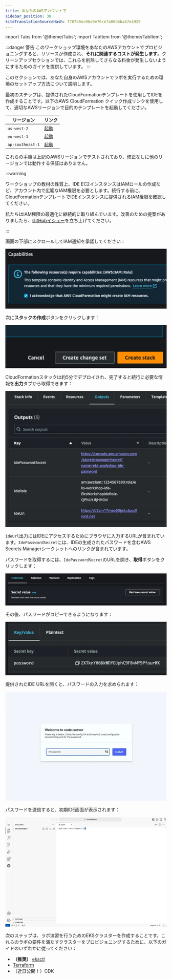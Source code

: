 ```yaml
---
title: あなたのAWSアカウントで
sidebar_position: 30
kiteTranslationSourceHash: f707b8ec06e9e70ce7a06b6ba47e4929
---
```


import Tabs from '@theme/Tabs';
import TabItem from '@theme/TabItem';

:::danger 警告
このワークショップ環境をあなたのAWSアカウントでプロビジョニングすると、リソースが作成され、**それに関連するコストが発生します**。クリーンアップセクションでは、これらを削除してさらなる料金が発生しないようにするためのガイドを提供しています。
:::

このセクションでは、あなた自身のAWSアカウントでラボを実行するための環境のセットアップ方法について説明します。

最初のステップは、提供されたCloudFormationテンプレートを使用してIDEを作成することです。以下のAWS CloudFormation クイック作成リンクを使用して、適切なAWSリージョンで目的のテンプレートを起動してください。

| リージョン       | リンク                                                                                                                                                                                                                                                                                                                              |
| ---------------- | --------------------------------------------------------------------------------------------------------------------------------------------------------------------------------------------------------------------------------------------------------------------------------------------------------------------------------- |
| `us-west-2`      | [起動](https://us-west-2.console.aws.amazon.com/cloudformation/home#/stacks/quickcreate?templateUrl=https://ws-assets-prod-iad-r-pdx-f3b3f9f1a7d6a3d0.s3.us-west-2.amazonaws.com/39146514-f6d5-41cb-86ef-359f9d2f7265/eks-workshop-vscode-cfn.yaml&stackName=eks-workshop-ide&param_RepositoryRef=VAR::MANIFESTS_REF)           |
| `eu-west-1`      | [起動](https://eu-west-1.console.aws.amazon.com/cloudformation/home#/stacks/quickcreate?templateUrl=https://ws-assets-prod-iad-r-dub-85e3be25bd827406.s3.eu-west-1.amazonaws.com/39146514-f6d5-41cb-86ef-359f9d2f7265/eks-workshop-vscode-cfn.yaml&stackName=eks-workshop-ide&param_RepositoryRef=VAR::MANIFESTS_REF)           |
| `ap-southeast-1` | [起動](https://ap-southeast-1.console.aws.amazon.com/cloudformation/home#/stacks/quickcreate?templateUrl=https://ws-assets-prod-iad-r-sin-694a125e41645312.s3.ap-southeast-1.amazonaws.com/39146514-f6d5-41cb-86ef-359f9d2f7265/eks-workshop-vscode-cfn.yaml&stackName=eks-workshop-ide&param_RepositoryRef=VAR::MANIFESTS_REF) |

これらの手順は上記のAWSリージョンでテストされており、修正なしに他のリージョンでは動作する保証はありません。

:::warning

ワークショップの教材の性質上、IDE EC2インスタンスはIAMロールの作成など、アカウント内で広範なIAM権限を必要とします。続行する前に、CloudFormationテンプレートでIDEインスタンスに提供されるIAM権限を確認してください。

私たちはIAM権限の最適化に継続的に取り組んでいます。改善のための提案がありましたら、[GitHubイシュー](https://github.com/aws-samples/eks-workshop-v2/issues)を立ち上げてください。

:::

画面の下部にスクロールしてIAM通知を承認してください：

![IAMの承認](./assets/acknowledge-iam.webp)

次に**スタックの作成**ボタンをクリックします：

![スタックの作成](./assets/create-stack.webp)

CloudFormationスタックは約5分でデプロイされ、完了すると続行に必要な情報を**出力**タブから取得できます：

![cloudformation出力](./assets/vscode-outputs.webp)

`IdeUrl`出力にはIDEにアクセスするためにブラウザに入力するURLが含まれています。`IdePasswordSecret`には、IDEの生成されたパスワードを含むAWS Secrets Managerシークレットへのリンクが含まれています。

パスワードを取得するには、`IdePasswordSecret`のURLを開き、**取得**ボタンをクリックします：

![secretsmanager取得](./assets/vscode-password-retrieve.webp)

その後、パスワードがコピーできるようになります：

![Secrets Managerのパスワード](./assets/vscode-password-visible.webp)

提供されたIDE URLを開くと、パスワードの入力を求められます：

![IDEパスワードプロンプト](./assets/vscode-password.webp)

パスワードを送信すると、初期IDE画面が表示されます：

![IDE初期画面](./assets/vscode-splash.webp)

次のステップは、ラボ演習を行うためのEKSクラスターを作成することです。これらのラボの要件を満たすクラスターをプロビジョニングするために、以下のガイドのいずれかに従ってください：

- **（推奨）** [eksctl](./using-eksctl.md)
- [Terraform](./using-terraform.md)
- （近日公開！）CDK

